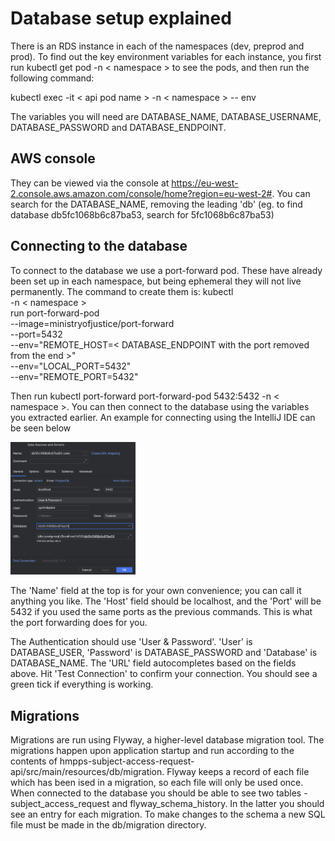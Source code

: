 # Database setup explained

There is an RDS instance in each of the namespaces (dev, preprod and prod).
To find out the key environment variables for each instance, you first run kubectl get pod -n < namespace > to see the pods, and then run the following command:

kubectl exec -it < api pod name > -n < namespace > -- env

The variables you will need are DATABASE_NAME, DATABASE_USERNAME, DATABASE_PASSWORD and DATABASE_ENDPOINT.

## AWS console
They can be viewed via the console at https://eu-west-2.console.aws.amazon.com/console/home?region=eu-west-2#. You can search for the DATABASE_NAME, removing the leading 'db' (eg. to find database db5fc1068b6c87ba53, search for 5fc1068b6c87ba53)

## Connecting to the database
To connect to the database we use a port-forward pod. These have already been set up in each namespace, but being ephemeral they will not live permanently. The command to create them is:
kubectl \
  -n < namespace > \
  run port-forward-pod \
  --image=ministryofjustice/port-forward \
  --port=5432 \
  --env="REMOTE_HOST=< DATABASE_ENDPOINT with the port removed from the end >" \
  --env="LOCAL_PORT=5432" \
  --env="REMOTE_PORT=5432"

Then run kubectl port-forward port-forward-pod 5432:5432 -n < namespace >.
You can then connect to the database using the variables you extracted earlier.
An example for connecting using the IntelliJ IDE can be seen below

<img src="intellijdbconnect.png" alt="intellijdbconnect" width="200"/>

The 'Name' field at the top is for your own convenience; you can call it anything you like.
The 'Host' field should be localhost, and the 'Port' will be 5432 if you used the same ports as the previous commands. This is what the port forwarding does for you.

The Authentication should use 'User & Password'. 'User' is DATABASE_USER, 'Password' is DATABASE_PASSWORD and 'Database' is DATABASE_NAME. The 'URL' field autocompletes based on the fields above.
Hit 'Test Connection' to confirm your connection. You should see a green tick if everything is working.

## Migrations
Migrations are run using Flyway, a higher-level database migration tool. The migrations happen upon application startup and run according to the contents of hmpps-subject-access-request-api/src/main/resources/db/migration. Flyway keeps a record of each file which has been ised in a migration, so each file will only be used once. When connected to the database you should be able to see two tables - subject_access_request and flyway_schema_history. In the latter you should see an entry for each migration. To make changes to the schema a new SQL file must be made in the db/migration directory. 